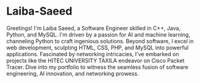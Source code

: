 # Laiba-Saeed
Greetings! I'm Laiba Saeed, a Software Engineer skilled in C++, Java, Python, and MySQL. I'm driven by a passion for AI and machine learning, channeling Python to craft ingenious solutions. Beyond software, I excel in web development, sculpting HTML, CSS, PHP, and MySQL into powerful applications. Fascinated by networking intricacies, I've embarked on projects like the HITEC UNIVERSITY TAXILA endeavor on Cisco Packet Tracer. Dive into my portfolio to witness the seamless fusion of software engineering, AI innovation, and networking prowess.
